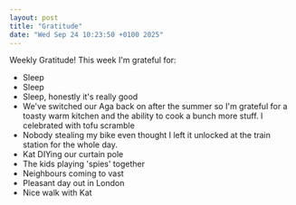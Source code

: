 ```yaml
---
layout: post
title: "Gratitude"
date: "Wed Sep 24 10:23:50 +0100 2025"
---
```



Weekly Gratitude!  This week I'm grateful for: 

* Sleep
* Sleep
* Sleep, honestly it's really good 
* We've switched our Aga back on after the summer so I'm grateful for a toasty warm kitchen and the ability to cook a bunch more stuff. I celebrated with tofu scramble  
* Nobody stealing my bike even thought I left it unlocked at the train station for the whole day. 
* Kat DIYing our curtain pole 
* The kids playing 'spies' together
* Neighbours coming to vast 
* Pleasant day out in London
* Nice walk with Kat 





